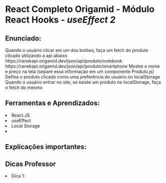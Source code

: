 # React Completo Origamid - Módulo React Hooks - <i>useEffect 2</i>
## Enunciado: 
 <p>Quando o usuário clicar em um dos botões, faça um fetch do produto clicado utilizando a api abaixo
 https://ranekapi.origamid.dev/json/api/produto/notebook
 https://ranekapi.origamid.dev/json/api/produto/smartphone
 Mostre o nome e preço na tela (separe essa informação em um componente Produto.js)
 Defina o produto clicado como uma preferência do usuário no localStorage
 Quando o usuário entrar no site, se existe um produto no localStorage, faça o fetch do mesmo</p>


## Ferramentas e Aprendizados:
<li>React.JS </li>
<li>useEffect</li>
<li>Local Storage</li>
<li></li>

## Explicações importantes:



## Dicas Professor

<li> Dica 1: </li>


